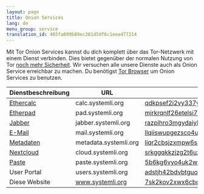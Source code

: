 ```yaml
---
layout: page
title: Onion Services
lang: de
menu_group: service
translation_id: 405fa099b89ec281d5df6c1eea477214
---
```


Mit Tor Onion Services kannst du dich komplett über das Tor-Netzwerk mit einem Dienst
verbinden. Dies bietet gegenüber der normalen Nutzung von Tor
[noch mehr Sicherheit](https://www.torproject.org/docs/onion-services).
Wir versuchen alle unsere Dienste auch als Onion Service erreichbar zu machen.
Du benötigst [Tor Browser](https://wiki.systemli.org/howto/torbrowser) um 
Onion Services zu benutzen.

| Dienstbeschreibung                  | URL                   | Onion URL
|-------------------------------------|-----------------------|----------------------------------------------------------------------------------------------------------------------------------------
|[Ethercalc](/service/ethercalc.html) | calc.systemli.org     | [qdkpsef2i2vy337y2f3mvrhgzzvrosfac6af4c3lvw4er4hpzbrpf6yd.onion](http://qdkpsef2i2vy337y2f3mvrhgzzvrosfac6af4c3lvw4er4hpzbrpf6yd.onion)
|[Etherpad](/service/etherpad.html)   | pad.systemli.org      | [mjrkrqnlf26etelsi7zpkqc3dzlrzyurvmd3jksmndarzzbugz5xctid.onion](http://mjrkrqnlf26etelsi7zpkqc3dzlrzyurvmd3jksmndarzzbugz5xctid.onion)
|[Jabber](/service/xmpp.html)         | jabber.systemli.org   | [razpihro3mgydaiykvxwa44l57opvktqeqfrsg3vvwtmvr2srbkcihyd.onion](http://razpihro3mgydaiykvxwa44l57opvktqeqfrsg3vvwtmvr2srbkcihyd.onion)
|[E-Mail](/service/mail.html)         | mail.systemli.org     | [llqiiswupgezsco4ux47cco3bxsaihbss5c3piefv6bhvpgfofyk7kad.onion](http://llqiiswupgezsco4ux47cco3bxsaihbss5c3piefv6bhvpgfofyk7kad.onion)
|[Metadaten](/service/metadata.html)  | metadata.systemli.org | [liqr2cbsjzxmpw6savgh274tuzl34x6cd56h7m7ceatnrokveffm66ad.onion](http://liqr2cbsjzxmpw6savgh274tuzl34x6cd56h7m7ceatnrokveffm66ad.onion)
|[Nextcloud](/service/cloud.html)     | cloud.systemli.org    | [srkggqkkzjzg2t6uz3lacbrpvm6plbthrs3pxvyrq467bvwyvg6umjyd.onion](http://srkggqkkzjzg2t6uz3lacbrpvm6plbthrs3pxvyrq467bvwyvg6umjyd.onion)
|[Paste](/service/paste.html)         | paste.systemli.org    | [5b6kg6vyo4uk2w7y6eibyuhvpoxnkyaxkjqo72pomcbgbqfmenas3eqd.onion](http://5b6kg6vyo4uk2w7y6eibyuhvpoxnkyaxkjqo72pomcbgbqfmenas3eqd.onion)
|User Portal                          | users.systemli.org    | [adstjh42bdvbtguo3lujq5c3hglv34oyqojh7c3mr5fojgbrs7mxobad.onion](http://adstjh42bdvbtguo3lujq5c3hglv34oyqojh7c3mr5fojgbrs7mxobad.onion)
|Diese Website                        | www.systemli.org      | [7sk2kov2xwx6cbc32phynrifegg6pklmzs7luwcggtzrnlsolxxuyfyd.onion](http://7sk2kov2xwx6cbc32phynrifegg6pklmzs7luwcggtzrnlsolxxuyfyd.onion)

